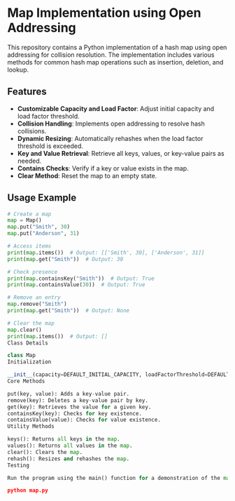 # Map Implementation using Open Addressing

This repository contains a Python implementation of a hash map using open addressing for collision resolution. The implementation includes various methods for common hash map operations such as insertion, deletion, and lookup.

## Features

- **Customizable Capacity and Load Factor**: Adjust initial capacity and load factor threshold.
- **Collision Handling**: Implements open addressing to resolve hash collisions.
- **Dynamic Resizing**: Automatically rehashes when the load factor threshold is exceeded.
- **Key and Value Retrieval**: Retrieve all keys, values, or key-value pairs as needed.
- **Contains Checks**: Verify if a key or value exists in the map.
- **Clear Method**: Reset the map to an empty state.

## Usage Example

```python
# Create a map
map = Map()
map.put("Smith", 30)
map.put("Anderson", 31)

# Access items
print(map.items())  # Output: [['Smith', 30], ['Anderson', 31]]
print(map.get("Smith"))  # Output: 30

# Check presence
print(map.containsKey("Smith"))  # Output: True
print(map.containsValue(30))  # Output: True

# Remove an entry
map.remove("Smith")
print(map.get("Smith"))  # Output: None

# Clear the map
map.clear()
print(map.items())  # Output: []
Class Details

class Map
Initialization

__init__(capacity=DEFAULT_INITIAL_CAPACITY, loadFactorThreshold=DEFAULT_MAX_LOAD_FACTOR): Initializes the map with specified capacity and load factor.
Core Methods

put(key, value): Adds a key-value pair.
remove(key): Deletes a key-value pair by key.
get(key): Retrieves the value for a given key.
containsKey(key): Checks for key existence.
containsValue(value): Checks for value existence.
Utility Methods

keys(): Returns all keys in the map.
values(): Returns all values in the map.
clear(): Clears the map.
rehash(): Resizes and rehashes the map.
Testing

Run the program using the main() function for a demonstration of the map's capabilities.

python map.py
